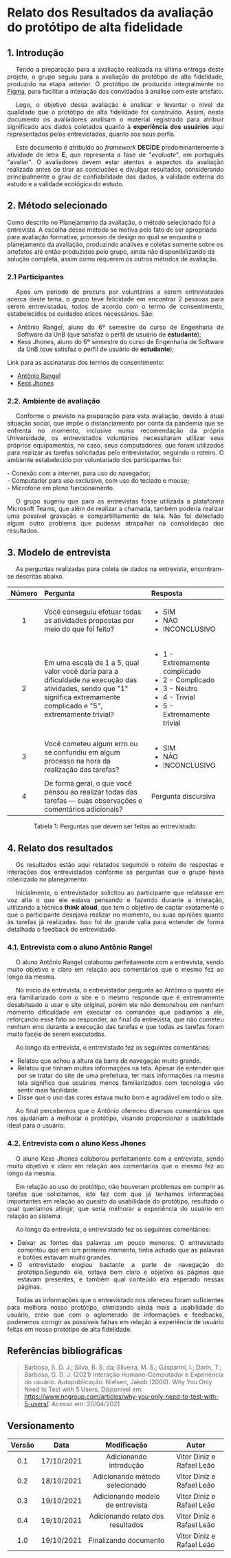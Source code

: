 # Relato dos Resultados da avaliação do protótipo de alta fidelidade

## 1. Introdução

<p style="text-indent: 20px; text-align: justify"> 
Tendo a preparação para a avaliação realizada na última entrega deste projeto, o grupo seguiu para a avaliação do protótipo de alta fidelidade, produzido na etapa anterior. O protótipo de produzido integralmente no <a href='https://www.figma.com/proto/GLy4yjYIeU9mOAwmcOxCvT/IHC----2021-team-library?kind=&node-id=313%3A2&page-id=0%3A1&scaling=scale-down-width&starting-point-node-id=313%3A2'>Figma</a>, para facilitar a interação dos convidados à análise com este artefato.
</p>
<p style="text-indent: 20px; text-align: justify"> 
Logo, o objetivo dessa avaliação é analisar e levantar o nível de qualidade que o protótipo de alta fidelidade foi construído. Assim, neste documento os avaliadores analisam o material registrado para atribuir significado aos dados coletados quanto à <b>experiência dos usuários</b> aqui representados pelos entrevistados, quanto aos seus perfis.
</p>
<p style="text-indent: 20px; text-align: justify"> 
Este documento é atribuído ao <i>framework</i> <b>DECIDE</b> predominantemente à atividade de letra <b>E</b>, que representa a fase de "<i>evaluate</i>", em português "avaliar". O avaliadores devem estar atentos a aspectos da avaliação realizada antes de tirar as conclusões e divulgar resultados, considerando principalmente o grau de confiabilidade dos dados, a validade externa do estudo e a validade ecológica do estudo. 
</p>

## 2. Método selecionado

Como descrito no Planejamento da avaliação, o método selecionado foi a entrevista. A escolha desse método se motiva pelo fato de ser apropriado para avaliação formativa, processo de design no qual se enquadra o planejamento da avaliação, produzindo análises e coletas somente sobre os artefatos até então produzidos pelo grupo, ainda não disponibilizando da solução completa, assim como requerem os outros métodos de avaliação.

### 2.1 Participantes

<p style="text-indent: 20px; text-align: justify"> 
Após um período de procura por voluntários a serem entrevistados acerca deste tema, o grupo teve felicidade em encontrar 2 pessoas para serem entrevistadas, todos de acordo com o termo de consentimento, estabelecidos os cuidados éticos necessários. São:
</p>

- <div style="text-align: justify">Antônio Rangel, aluno do 6º semestre do curso de Engenharia de Software da UnB (que satisfaz o perfil de usuário de <b>estudante</b>);</div>
- <div style="text-align: justify">Kess Jhones, aluno do 6º semestre do curso de Engenharia de Software da UnB (que satisfaz o perfil de usuário de <b>estudante</b>);</div>

Link para as assinaturas dos termos de consentimento:

- <a href="/atividades_design/prototipo_alta/assinaturas/antonio_rangel">Antônio Rangel</a>
- <a href="/atividades_design/prototipo_alta/assinaturas/kess_jhones">Kess Jhones</a>

### 2.2. Ambiente de avaliação

<p style="text-indent: 20px; text-align: justify"> 
Conforme o previsto na preparação para esta avaliação, devido à atual situação social, que impõe o distanciamento por conta da pandemia que se enfrenta no momento, inclusive numa recomendação da própria Universidade, os entrevistados voluntários necessitaram utilizar seus próprios equipamentos, no caso, seus computadores, que foram utilizados para realizar as tarefas solicitadas pelo entrevistador, seguindo o roteiro. O ambiente estabelecido por voluntariado dos participantes foi:
</p>
<div>- Conexão com a internet, para uso do navegador;</div>
<div>- Computador para uso exclusivo, com uso do teclado e mouse;</div>
<div>- Microfone em pleno funcionamento.</div>

<p style="text-indent: 20px; text-align: justify"> 
O grupo sugeriu que para as entrevistas fosse utilizada a plataforma Microsoft Teams, que além de realizar a chamada, também poderia realizar uma possível gravação e compartilhamento de tela. Não foi detectado algum outro problema que pudesse atrapalhar na consolidação dos resultados.
</p>

## 3. Modelo de entrevista

<p style="text-indent: 20px; text-align: justify"> 
As perguntas realizadas para coleta de dados na entrevista, encontram-se descritas abaixo.
</p>

| Número | Pergunta                                                                                                                                                                  | Resposta                                                                                                             |
| :----: | :------------------------------------------------------------------------------------------------------------------------------------------------------------------------ | :------------------------------------------------------------------------------------------------------------------- |
|   1    | Você conseguiu efetuar todas as atividades propostas por meio do que foi feito?                                                                                           | <ul> <li> SIM</li> <li>NÃO </li> <li> INCONCLUSIVO</li> </ul>                                                        |
|   2    | Em uma escala de 1 a 5, qual valor você daria para a dificuldade na execução das atividades, sendo que "1" significa extremamente complicado e "5", extremamente trivial? | <ul> <li>1 - Extremamente complicado<li>2 - Complicado<li>3 - Neutro<li>4 - Trivial<li>5 - Extremamente trivial</ul> |
|   3    | Você cometeu algum erro ou se confundiu em algum processo na hora da realização das tarefas?                                                                              | <ul> <li> SIM</li> <li> NÃO </li> <li> INCONCLUSIVO </li> </ul>                                                      |
|   4    | De forma geral, o que você pensou ao realizar todas das tarefas — suas observações e comentários adicionais?                                                              | Pergunta discursiva                                                                                                  |

<center>
<figcaption>Tabela 1: Perguntas que devem ser feitas ao entrevistado.</figcaption>
</center>

## 4. Relato dos resultados

<p style="text-indent: 20px; text-align: justify"> 
Os resultados estão aqui relatados seguindo o roteiro de respostas e interações dos entrevistados conforme as perguntas que o grupo havia roteirizado no planejamento.
</p>

<p style="text-indent: 20px; text-align: justify">
Inicialmente, o entrevistador solicitou ao participante que relatasse em voz alta o que ele estava pensando e fazendo durante a interação, utilizando a técnica <b>think aloud</b>, que tem o objetivo de captar exatamente o que o participante desejava realizar no momento, ou suas opiniões quanto às tarefas já realizadas. Isso foi de grande valia para entender de forma detalhada o feedback do entrevistado.
</p>

### 4.1. Entrevista com o aluno Antônio Rangel

<p style="text-indent: 20px; text-align: justify">
O aluno Antônio Rangel colaborou perfeitamente com a entrevista, sendo muito objetivo e claro em relação aos comentários que o mesmo fez ao longo da mesma.
</p>

<p style="text-indent: 20px; text-align: justify">
No início da entrevista, o entrevistador pergunta ao Antônio o quanto ele era familiarizado com o site e o mesmo responde que é extremamente desabituado a usar o site original, porém ele não demonstrou em nenhum momento dificuldade em executar os comandos que pedíamos a ele, reforçando esse fato ao responder, ao final da entrevista, que não cometeu nenhum erro durante a execução das tarefas e que todas as tarefas foram muito facéis de serem executadas.
</p>

<p style="text-indent: 20px; text-align: justify">
Ao longo da entrevista, o entrevistado fez os seguintes comentários: 
</p>

- <div style="text-align: justify">Relatou que achou a altura da barra de navegação muito grande.</div>

- <div style="text-align: justify">Relatou que tinham muitas informações na tela. Apesar de entender que por se tratar do site de uma prefeitura, ter mais informações na mesma tela significa que usuários menos familiarizados com tecnologia vão sentir mais facilidade.</div>

- <div style="text-align: justify">Disse que o uso das cores estava muito bom e agradável em todo o site.</div>

<p style="text-indent: 20px; text-align: justify">
Ao final percebemos que o Antônio ofereceu diversos comentários que nos ajudariam a melhorar o protótipo, visando proporcionar a usabilidade ideal para o usuário.
</p>

### 4.2. Entrevista com o aluno Kess Jhones

<p style="text-indent: 20px; text-align: justify">
O aluno Kess Jhones colaborou perfeitamente com a entrevista, sendo muito objetivo e claro em relação aos comentários que o mesmo fez ao longo da mesma.
</p>

<p style="text-indent: 20px; text-align: justify">
Em relação ao uso do protótipo, não houveram problemas em cumprir as tarefas que solicitamos, isto faz com que já tenhamos informações importantes em relação ao quesito da usabilidade do protótipo, resultado o qual queríamos atingir, que seria melhorar a experiência do usuário em relação ao sistema.
</p>

<p style="text-indent: 20px; text-align: justify">
Ao longo da entrevista, o entrevistado fez os seguintes comentários: 
</p>

- <div style="text-align: justify">Deixar as fontes das palavras um pouco menores. O entrevistado comentou que em um primeiro momento, tinha achado que as palavras e botões estavam muito grandes.</div>

- <div style="text-align: justify">O entrevistado elogiou bastante a parte de navegação do protótipo.Segundo ele, estava bem claro e objetivo as páginas que estavam presentes, e também qual conteúdo era esperado nessas páginas.</div>

<p style="text-indent: 20px; text-align: justify">
Todas as informações que o entrevistado nos ofereceu foram suficientes para melhora nosso protótipo, otimizando ainda mais a usabilidade do usuário, creio que com o aglomerado de informações e feedbacks, poderemos corrigir as possíveis falhas em relação á experiência de usuário feitas em nosso protótipo de alta fidelidade.
</p>

## Referências bibliográficas

> Barbosa, S. D. J.; Silva, B. S. da; Silveira, M. S.; Gasparini, I.; Darin, T.; Barbosa, G. D. J. (2021) Interação Humano-Computador e Experiência do usuário. Autopublicação.
> Nielsen, Jakob (2000). Why You Only Need to Test with 5 Users. Disponível em: <https://www.nngroup.com/articles/why-you-only-need-to-test-with-5-users/>. Acesso em: 20/04/2021

## Versionamento

| Versão |    Data    |            Modificação            |           Autor           |
| :----: | :--------: | :-------------------------------: | :-----------------------: |
|  0.1   | 17/10/2021 |      Adicionando introdução       | Vitor Diniz e Rafael Leão |
|  0.2   | 18/10/2021 |  Adicionando método selecionado   | Vitor Diniz e Rafael Leão |
|  0.3   | 19/10/2021 | Adicionando modelo de entrevista  | Vitor Diniz e Rafael Leão |
|  0.4   | 19/10/2021 | Adicionando relato dos resultados | Vitor Diniz e Rafael Leão |
|  1.0   | 19/10/2021 |       Finalizando documento       | Vitor Diniz e Rafael Leão |
